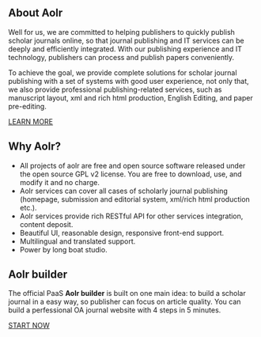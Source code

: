 ## About Aolr
Well for us, we are committed to helping publishers to quickly publish scholar journals online, so that journal publishing and IT services can be deeply and efficiently integrated. With our publishing experience and IT technology, publishers can process and publish papers conveniently.

To achieve the goal, we provide complete solutions for scholar journal publishing with a set of systems with good user experience, not only that, we also provide professional publishing-related services, such as manuscript layout, xml and rich html production, English Editing, and paper pre-editing.

[LEARN MORE](https://aolr.pub/en/about/aolr)

## Why Aolr?
- All projects of aolr are free and open source software released under the open source GPL v2 license. You are free to download, use, and modify it and no charge.
- Aolr services can cover all cases of scholarly journal publishing (homepage, submission and editorial system, xml/rich html production etc.).
- Aolr services provide rich RESTful API for other services integration, content deposit.
- Beautiful UI, reasonable design, responsive front-end support.
- Multilingual and translated support.
- Power by long boat studio.

## Aolr builder

The official PaaS **Aolr builder** is built on one main idea: to build a scholar journal in a easy way, so publisher can focus on article quality.
You can build a perfessional OA journal website with 4 steps in 5 minutes.

[START NOW](https://aolr.pub/en/aolr-builder)
